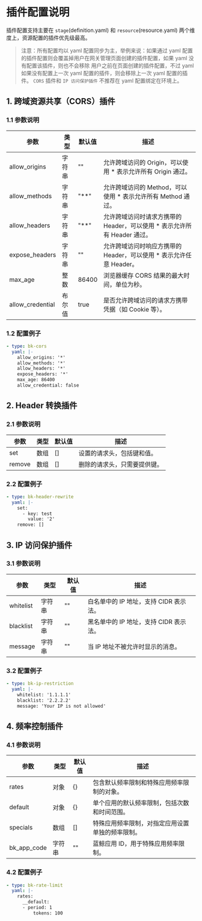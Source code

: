 # 插件配置说明

插件配置支持主要在 `stage`(definition.yaml) 和 `resource`(resource.yaml) 两个维度上，资源配置的插件优先级最高。
> 注意：所有配置均以 yaml 配置同步为主，举例来说：如果通过 yaml 配置的插件配置则会覆盖掉用户在网关管理页面创建的插件配置，如果 yaml 没有配置该插件，则也不会移除
> 用户之前在页面创建的插件配置，不过 yaml 如果没有配置上一次 yaml 配置的插件，则会移除上一次 yaml 配置的插件。
> `CORS` 插件和 `IP 访问保护插件` 不推荐在 yaml 配置绑定在环境上。

## 1. 跨域资源共享（CORS）插件

### 1.1 参数说明

| 参数             | 类型   | 默认值 | 描述                                                         |
| ---------------- | ------ | ------ | ------------------------------------------------------------ |
| allow_origins    | 字符串 | ""     | 允许跨域访问的 Origin，可以使用 * 表示允许所有 Origin 通过。 |
| allow_methods    | 字符串 | "**"   | 允许跨域访问的 Method，可以使用 * 表示允许所有 Method 通过。 |
| allow_headers    | 字符串 | "**"   | 允许跨域访问时请求方携带的 Header，可以使用 * 表示允许所有 Header 通过。 |
| expose_headers   | 字符串 | ""     | 允许跨域访问时响应方携带的 Header，可以使用 * 表示允许任意 Header。 |
| max_age          | 整数   | 86400  | 浏览器缓存 CORS 结果的最大时间，单位为秒。                   |
| allow_credential | 布尔值 | true   | 是否允许跨域访问的请求方携带凭据（如 Cookie 等）。           |

### 1.2 配置例子

```yaml
- type: bk-cors
  yaml: |-
    allow_origins: '*'
    allow_methods: '*'
    allow_headers: '*'
    expose_headers: '*'
    max_age: 86400
    allow_credential: false
```

## 2. Header 转换插件

### 2.1 参数说明

| 参数   | 类型 | 默认值 | 描述                         |
| ------ | ---- | ------ | ---------------------------- |
| set    | 数组 | []     | 设置的请求头，包括键和值。   |
| remove | 数组 | []     | 删除的请求头，只需要提供键。 |

### 2.2 配置例子

```yaml
- type: bk-header-rewrite
  yaml: |-
    set:
      - key: test
        value: '2'
    remove: []
```

## 3. IP 访问保护插件

### 3.1 参数说明

| 参数      | 类型   | 默认值 | 描述                                   |
| --------- | ------ | ------ | -------------------------------------- |
| whitelist | 字符串 | ""     | 白名单中的 IP 地址，支持 CIDR 表示法。 |
| blacklist | 字符串 | ""     | 黑名单中的 IP 地址，支持 CIDR 表示法。 |
| message   | 字符串 | ""     | 当 IP 地址不被允许时显示的消息。       |

### 3.2 配置例子

```yaml
- type: bk-ip-restriction
  yaml: |-
    whitelist: '1.1.1.1'
    blacklist: '2.2.2.2'
    message: 'Your IP is not allowed'
```

## 4. 频率控制插件

### 4.1 参数说明

| 参数        | 类型   | 默认值 | 描述                                             |
| ----------- | ------ | ------ | ------------------------------------------------ |
| rates       | 对象   | {}     | 包含默认频率限制和特殊应用频率限制的对象。       |
| default     | 对象   | {}     | 单个应用的默认频率限制，包括次数和时间范围。     |
| specials    | 数组   | []     | 特殊应用频率限制，对指定应用设置单独的频率限制。 |
| bk_app_code | 字符串 | ""     | 蓝鲸应用 ID，用于特殊应用频率限制。               |

### 4.2 配置例子

```yaml
- type: bk-rate-limit
  yaml: |-
    rates:
      __default:
      - period: 1
          tokens: 100
```
